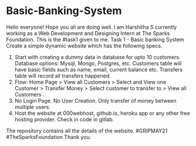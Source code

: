 # Basic-Banking-System

Hello everyone!
Hope you all are doing well. 
I am Harshitha S currently working as a Web Development and Designing Intern at The Sparks Foundation.
This is the #task1 given to me.
Task 1 - Basic banking System
Create a simple dynamic website which has the following specs. 

1. Start with creating a dummy data in database for upto 10 customers. Database options: Mysql, Mongo, Postgres, etc. Customers table will have basic fields such as name, email, current balance etc. Transfers table will record all transfers happened.
2. Flow: Home Page > View all Customers > Select and View one Customer > Transfer Money > Select customer to transfer to > View all Customers .
3. No Login Page. No User Creation. Only transfer of money between multiple users. 
4. Host the website at 000webhost, github.io, heroku app or any other free hosting provider. Check in code in gitlab.

The repository contains all the details of the website.
#GRIPMAY21 #TheSparksFoundation
Thank you.
